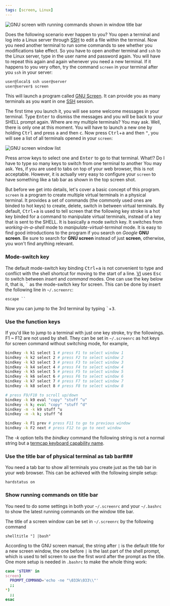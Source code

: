 ```yaml
---
tags: [screen, Linux]
---
```


![GNU screen with running commands shown in window title 
bar]({{site.ina}}/GNU-screen-with-running-commands-as-titles-of-terminals-shown-in-window-title-bar.png)

Does the following scenario ever happen to you? You open a terminal and log 
into a Linux server through [SSH][] to edit a file within the terminal. Now you 
need another terminal to run some commands to see whether you modifications 
take effect. So you have to open another terminal and `ssh` to the Linux 
server, type in the user name and password again. You will have to repeat this 
again and again whenever you need a new terminal. If it happens to you very 
often, try the command `screen` in your terminal after you `ssh` in your 
server:

~~~ bash
user@local$ ssh user@server
user@server$ screen
~~~

This will launch a program called [GNU Screen][screen]. It can provide you as 
many terminals as you want in one [SSH][] session.

The first time you launch it, you will see some welcome messages in your 
terminal. Type <kbd>Enter</kbd> to dismiss the messages and you will be back to 
your SHELL prompt again. Where are my multiple terminals? You may ask. Well, 
there is only one at this moment. You will have to launch a new one by holding 
<kbd>Ctrl</kbd> and press <kbd>a</kbd> and then <kbd>c</kbd>. Now press 
<kbd>Ctrl</kbd>+<kbd>a</kbd> and then <kbd>"</kbd>, you will see a list of all 
terminals opened in your `screen`:

![GNU screen window list]({{site.ina}}/GNU-screen-window-list.png)

Press arrow keys to select one and <kbd>Enter</kbd> to go to that terminal. 
What!? Do I have to type so many keys to switch from one terminal to another 
You may ask. Yes, if you are used to tabs on top of your web browser, this is 
not acceptable. However, it is actually very easy to configure your `screen` to 
have something like a tab bar as shown in the top screen shot.

But before we get into details, let's cover a basic concept of this program. 
`screen` is a program to create multiple virtual terminals in a physical 
terminal.  It provides a set of commands (the commonly used ones are binded to 
hot keys) to create, delete, switch in between virtual terminals. By default, 
<kbd>Ctrl</kbd>+<kbd>a</kbd> is used to tell screen that the following key 
stroke is a hot key binded for a command to manipulate virtual terminals, 
instead of a key that is sent to the SHELL. It is basically a mode switch key. 
It switches from *working-in-a-shell* mode to *manipulate-virtual-terminal* 
mode. It is easy to find good introductions to the program if you search on 
*Google* **GNU screen**.  Be sure to search for **GNU screen** instead of just 
**screen**, otherwise, you won't find anything relevant.

### Mode-switch key ###

The default mode-switch key binding <kbd>Ctrl</kbd>+<kbd>a</kbd> is not 
convenient to type and conflict with the shell shortcut for moving to the start 
of a line.  [VI][] uses <kbd>Esc</kbd> to switch between *insert* and *command* 
modes. One can use the key below it, that is, <kbd>\`</kbd> as the mode-switch 
key for screen.  This can be done by insert the following line in 
`~/.screenrc`:

~~~
escape ``
~~~

Now you can jump to the 3rd terminal by typing <kbd>\`</kbd>+<kbd>3</kbd>.

### Use the function keys ###

If you'd like to jump to a terminal with just one key stroke, try the 
followings. F1 ~ F12 are not used by shell.  They can be set in `~/.screenrc` 
as hot keys for screen command without switching mode, for example,

~~~ bash
bindkey -k k1 select 1 # press F1 to select window 1
bindkey -k k2 select 2 # press F2 to select window 2
bindkey -k k3 select 3 # press F3 to select window 3
bindkey -k k4 select 4 # press F4 to select window 4
bindkey -k k5 select 5 # press F5 to select window 5
bindkey -k k6 select 6 # press F6 to select window 6
bindkey -k k7 select 7 # press F7 to select window 7
bindkey -k k8 select 8 # press F8 to select window 8

# press F9/F10 to scroll up/down
bindkey -k k9 eval "copy" "stuff ^u"
bindkey -k k; eval "copy" "stuff ^d"
bindkey -m -k k9 stuff ^u
bindkey -m -k k; stuff ^d

bindkey -k F1 prev # press F11 to go to previous window
bindkey -k F2 next # press F12 to go to next window
~~~

The *-k* option tells the *bindkey* command the following string is not a 
normal string but a [termcap keyboard capability name][termcap].

### Use the title bar of physical terminal as tab bar###

You need a tab bar to show all terminals you create just as the tab bar in your 
web browser. This can be achieved with the following simple setup:

~~~
hardstatus on
~~~

### Show running commands on title bar ###

You need to do some settings in both your `~/.screenrc` and your `~/.bashrc` to 
show the latest running commands on the window title bar.

The title of a screen window can be set in `~/.screenrc` by the following 
command

~~~
shelltitle "] |bash"
~~~

According to the GNU screen manual, the string after `|` is the default title 
for a new screen window, the one before `|` is the last part of the shell 
prompt, which is used to tell screen to use the first word after the prompt as 
the title. One more setup is needed in `.bashrc` to make the whole thing work:

~~~bash
case "$TERM" in
screen)
  PROMPT_COMMAND='echo -ne "\033k\033\\"'
  ;;
*)
  ;;
esac
~~~ 

[SSH]:https://en.wikipedia.org/wiki/Secure_Shell
[screen]:https://www.gnu.org/software/screen/
[VI]:http://www.vim.org/
[termcap]:https://www.gnu.org/software/termutils/manual/termcap-1.3/html_chapter/termcap_5.html

